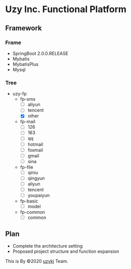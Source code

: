 # Uzy Inc. Functional Platform

## Framework

### Frame
- SpringBoot    2.0.0.RELEASE
- Mybatis       
- MybatisPlus
- Mysql

### Tree
- uzy-fp 
    - fp-sms
        - [ ] aliyun
        - [ ] tencent
        - [x] other
    - fp-mail
        - [ ] 126
        - [ ] 163
        - [ ] qq
        - [ ] hotmail
        - [ ] foxmail
        - [ ] gmail
        - [ ] sina
    - fp-file
        - [ ] qiniu
        - [ ] qingyun
        - [ ] aliyun
        - [ ] tencent
        - [ ] youpaiyun
    - fp-basic
        - [ ] model
    - fp-common
        - [ ] common

## Plan
- Complete the architecture setting
- Proposed project structure and function expansion 

This is By &copy;2020 <a href="https://github.com/uzykj">uzykj</a> Team.